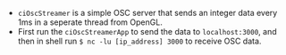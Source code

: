 - `ciOscStreamer` is a simple OSC server that sends an integer data every 1ms in a seperate thread from OpenGL.
- First run the `ciOscStreamerApp` to send the data to `localhost:3000`, and then in shell run `$ nc -lu [ip_address] 3000` to receive OSC data.